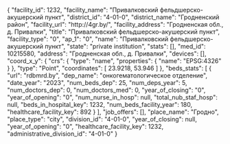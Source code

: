 {
    "facility_id": 1232,
    "facility_name": "Привалковский фельдшерско-акушерский пункт",
    "district_id": "4-01-0",
    "district_name": "Гродненский район",
    "facility_url": "http:\/\/4gr.by\/",
    "facility_address": "Гродненская обл., д. Привалки",
    "title": "Привалковский фельдшерско-акушерский пункт",
    "facility_type": "0",
    "ap_1": "0",
    "name": "Привалковский фельдшерско-акушерский пункт",
    "state": "private institution",
    "stats": [],
    "med_id": 10215580,
    "address": "Гродненская обл., д. Привалки",
    "devices": [],
    "coord_x_y": {
        "crs": {
            "type": "name",
            "properties": {
                "name": "EPSG:4326"
            }
        },
        "type": "Point",
        "coordinates": [
            23.9218,
            53.946
        ]
    },
    "beds_stats": [
        {
            "url": "rdbmrd.by",
            "dep_name": "онкогематологическое отделение",
            "date_year": "2023",
            "num_beds_dep": 25,
            "num_deps_year": 5,
            "num_doctors_dep": 0,
            "num_doctors_med": 0,
            "year_of_closing": "0",
            "year_of_opening": "0",
            "num_nurse_in_hosp": null,
            "total_nub_staf_hosp": null,
            "beds_in_hospital_key": 1232,
            "num_beds_facility_year": 180,
            "healthcare_facility_key": 892
        }
    ],
    "job_offers": [],
    "place_name": "Гродно",
    "place_type": "city",
    "division_id": "4-01-0",
    "year_of_closing": null,
    "year_of_opening": "0",
    "healthcare_facility_key": 1232,
    "administrative_division_id": "4-01-0"
}